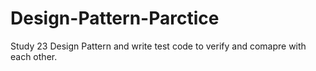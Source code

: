# Design-Pattern-Parctice
Study 23 Design Pattern and write test code to verify and comapre with each other.
